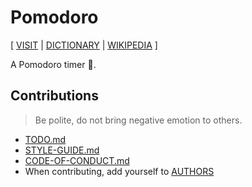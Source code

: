 # Pomodoro

[ [VISIT](https://pomodoro.xieyuheng.com)
| [DICTIONARY](https://en.wiktionary.org/wiki/pomodoro)
| [WIKIPEDIA](https://en.wikipedia.org/wiki/Pomodoro_Technique) ]

A Pomodoro timer 🍅.

## Contributions

> Be polite, do not bring negative emotion to others.

- [TODO.md](TODO.md)
- [STYLE-GUIDE.md](STYLE-GUIDE.md)
- [CODE-OF-CONDUCT.md](CODE-OF-CONDUCT.md)
- When contributing, add yourself to [AUTHORS](AUTHORS)
